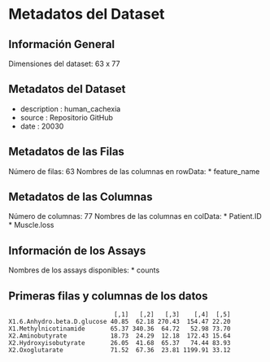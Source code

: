 # Metadatos del Dataset

## Información General

Dimensiones del dataset: 63 x 77

## Metadatos del Dataset

-   description : human_cachexia
-   source : Repositorio GitHub
-   date : 20030

## Metadatos de las Filas

Número de filas: 63 Nombres de las columnas en rowData: \* feature_name

## Metadatos de las Columnas

Número de columnas: 77 Nombres de las columnas en colData: \* Patient.ID \* Muscle.loss

## Información de los Assays

Nombres de los assays disponibles: \* counts

## Primeras filas y columnas de los datos

```         
                             [,1]   [,2]   [,3]    [,4]  [,5]
X1.6.Anhydro.beta.D.glucose 40.85  62.18 270.43  154.47 22.20
X1.Methylnicotinamide       65.37 340.36  64.72   52.98 73.70
X2.Aminobutyrate            18.73  24.29  12.18  172.43 15.64
X2.Hydroxyisobutyrate       26.05  41.68  65.37   74.44 83.93
X2.Oxoglutarate             71.52  67.36  23.81 1199.91 33.12
```
